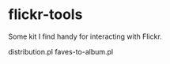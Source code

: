 flickr-tools
============

Some kit I find handy for interacting with Flickr.

distribution.pl
faves-to-album.pl
